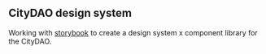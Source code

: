 ## CityDAO design system

Working with [storybook](https://storybook.js.org/) to create a design system x component library for the CityDAO.
